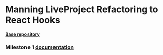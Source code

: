 # Manning LiveProject Refactoring to React Hooks


#### [Base repository](https://github.com/valentinogagliardi/refactoring-to-react-hooks-base)

### Milestone 1 [documentation](https://github.com/chocolay/refactor-react-hooks/blob/master/milestones/milestone%201.md)
